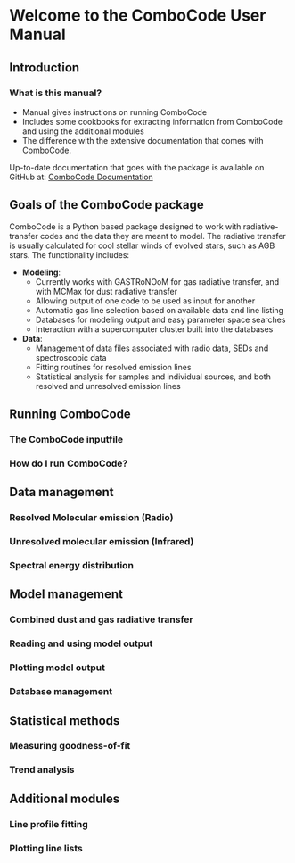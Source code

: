 # Welcome to the ComboCode User Manual
## Introduction
### What is this manual?
- Manual gives instructions on running ComboCode
- Includes some cookbooks for extracting information from ComboCode and using the additional modules
- The difference with the extensive documentation that comes with ComboCode.

Up-to-date documentation that goes with the package is available on GitHub at: <a href="https://IvS-KULeuven.github.io/ComboCode"> ComboCode Documentation</a>

## Goals of the ComboCode package
ComboCode is a Python based package designed to work with radiative-transfer codes and the data they are meant to model. 
The radiative transfer is usually calculated for cool stellar winds of evolved stars, such as AGB stars.
The functionality includes:
* <b>Modeling</b>:
    - Currently works with GASTRoNOoM for gas radiative transfer, and with MCMax for dust radiative transfer
    - Allowing output of one code to be used as input for another
    - Automatic gas line selection based on available data and line listing
    - Databases for modeling output and easy parameter space searches
    - Interaction with a supercomputer cluster built into the databases
* <b>Data</b>: 
    - Management of data files associated with radio data, SEDs and spectroscopic data
    - Fitting routines for resolved emission lines
    - Statistical analysis for samples and individual sources, and both resolved and unresolved emission lines

## Running ComboCode

### The ComboCode inputfile

### How do I run ComboCode?





## Data management

### Resolved Molecular emission (Radio)

### Unresolved molecular emission (Infrared)

### Spectral energy distribution




## Model management
### Combined dust and gas radiative transfer

### Reading and using model output

### Plotting model output

### Database management




## Statistical methods

### Measuring goodness-of-fit

### Trend analysis




## Additional modules

### Line profile fitting

### Plotting line lists




